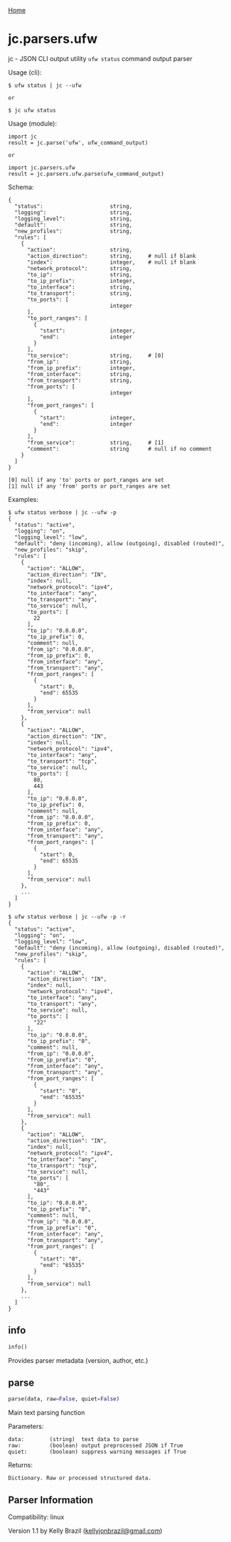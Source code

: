 [Home](https://kellyjonbrazil.github.io/jc/)

# jc.parsers.ufw
jc - JSON CLI output utility `ufw status` command output parser

Usage (cli):

    $ ufw status | jc --ufw

    or

    $ jc ufw status

Usage (module):

    import jc
    result = jc.parse('ufw', ufw_command_output)

    or

    import jc.parsers.ufw
    result = jc.parsers.ufw.parse(ufw_command_output)

Schema:

    {
      "status":                     string,
      "logging":                    string,
      "logging_level":              string,
      "default":                    string,
      "new_profiles":               string,
      "rules": [
        {
          "action":                 string,
          "action_direction":       string,     # null if blank
          "index":                  integer,    # null if blank
          "network_protocol":       string,
          "to_ip":                  string,
          "to_ip_prefix":           integer,
          "to_interface":           string,
          "to_transport":           string,
          "to_ports": [
                                    integer
          ],
          "to_port_ranges": [
            {
              "start":              integer,
              "end":                integer
            }
          ],
          "to_service":             string,     # [0]
          "from_ip":                string,
          "from_ip_prefix":         integer,
          "from_interface":         string,
          "from_transport":         string,
          "from_ports": [
                                    integer
          ],
          "from_port_ranges": [
            {
              "start":              integer,
              "end":                integer
            }
          ],
          "from_service":           string,     # [1]
          "comment":                string      # null if no comment
        }
      ]
    }

    [0] null if any 'to' ports or port_ranges are set
    [1] null if any 'from' ports or port_ranges are set

Examples:

    $ ufw status verbose | jc --ufw -p
    {
      "status": "active",
      "logging": "on",
      "logging_level": "low",
      "default": "deny (incoming), allow (outgoing), disabled (routed)",
      "new_profiles": "skip",
      "rules": [
        {
          "action": "ALLOW",
          "action_direction": "IN",
          "index": null,
          "network_protocol": "ipv4",
          "to_interface": "any",
          "to_transport": "any",
          "to_service": null,
          "to_ports": [
            22
          ],
          "to_ip": "0.0.0.0",
          "to_ip_prefix": 0,
          "comment": null,
          "from_ip": "0.0.0.0",
          "from_ip_prefix": 0,
          "from_interface": "any",
          "from_transport": "any",
          "from_port_ranges": [
            {
              "start": 0,
              "end": 65535
            }
          ],
          "from_service": null
        },
        {
          "action": "ALLOW",
          "action_direction": "IN",
          "index": null,
          "network_protocol": "ipv4",
          "to_interface": "any",
          "to_transport": "tcp",
          "to_service": null,
          "to_ports": [
            80,
            443
          ],
          "to_ip": "0.0.0.0",
          "to_ip_prefix": 0,
          "comment": null,
          "from_ip": "0.0.0.0",
          "from_ip_prefix": 0,
          "from_interface": "any",
          "from_transport": "any",
          "from_port_ranges": [
            {
              "start": 0,
              "end": 65535
            }
          ],
          "from_service": null
        },
        ...
      ]
    }

    $ ufw status verbose | jc --ufw -p -r
    {
      "status": "active",
      "logging": "on",
      "logging_level": "low",
      "default": "deny (incoming), allow (outgoing), disabled (routed)",
      "new_profiles": "skip",
      "rules": [
        {
          "action": "ALLOW",
          "action_direction": "IN",
          "index": null,
          "network_protocol": "ipv4",
          "to_interface": "any",
          "to_transport": "any",
          "to_service": null,
          "to_ports": [
            "22"
          ],
          "to_ip": "0.0.0.0",
          "to_ip_prefix": "0",
          "comment": null,
          "from_ip": "0.0.0.0",
          "from_ip_prefix": "0",
          "from_interface": "any",
          "from_transport": "any",
          "from_port_ranges": [
            {
              "start": "0",
              "end": "65535"
            }
          ],
          "from_service": null
        },
        {
          "action": "ALLOW",
          "action_direction": "IN",
          "index": null,
          "network_protocol": "ipv4",
          "to_interface": "any",
          "to_transport": "tcp",
          "to_service": null,
          "to_ports": [
            "80",
            "443"
          ],
          "to_ip": "0.0.0.0",
          "to_ip_prefix": "0",
          "comment": null,
          "from_ip": "0.0.0.0",
          "from_ip_prefix": "0",
          "from_interface": "any",
          "from_transport": "any",
          "from_port_ranges": [
            {
              "start": "0",
              "end": "65535"
            }
          ],
          "from_service": null
        },
        ...
      ]
    }


## info
```python
info()
```
Provides parser metadata (version, author, etc.)

## parse
```python
parse(data, raw=False, quiet=False)
```

Main text parsing function

Parameters:

    data:        (string)  text data to parse
    raw:         (boolean) output preprocessed JSON if True
    quiet:       (boolean) suppress warning messages if True

Returns:

    Dictionary. Raw or processed structured data.

## Parser Information
Compatibility:  linux

Version 1.1 by Kelly Brazil (kellyjonbrazil@gmail.com)
